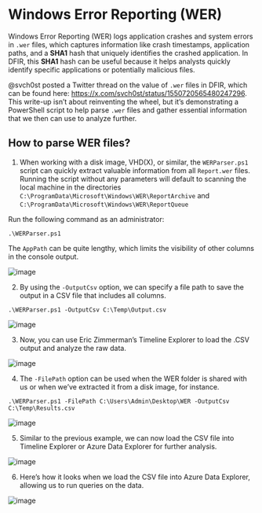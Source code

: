 # Windows Error Reporting (WER)

Windows Error Reporting (WER) logs application crashes and system errors in `.wer` files, which captures information like crash timestamps, application paths, and a **SHA1** hash that uniquely identifies the crashed application. In DFIR, this **SHA1** hash can be useful because it helps analysts quickly identify specific applications or potentially malicious files.

@svch0st posted a Twitter thread on the value of `.wer` files in DFIR, which can be found here: https://x.com/svch0st/status/1550720565480247296. This write-up isn’t about reinventing the wheel, but it’s demonstrating a PowerShell script to help parse `.wer` files and gather essential information that we then can use to analyze further.

## How to parse WER files?

1. When working with a disk image, VHD(X), or similar, the `WERParser.ps1` script can quickly extract valuable information from all `Report.wer` files. Running the script without any parameters will default to scanning the local machine in the directories `C:\ProgramData\Microsoft\Windows\WER\ReportArchive` and `C:\ProgramData\Microsoft\Windows\WER\ReportQueue`

Run the following command as an administrator:
```
.\WERParser.ps1
```

The `AppPath` can be quite lengthy, which limits the visibility of other columns in the console output.

![image](https://github.com/user-attachments/assets/603e2da5-7ea7-42e8-ba66-50f3b53acabb)

2. By using the `-OutputCsv` option, we can specify a file path to save the output in a CSV file that includes all columns.

```
.\WERParser.ps1 -OutputCsv C:\Temp\Output.csv
```

![image](https://github.com/user-attachments/assets/e9d70407-659c-4f67-8003-b78754dbf074)

3. Now, you can use Eric Zimmerman’s Timeline Explorer to load the .CSV output and analyze the raw data.

![image](https://github.com/user-attachments/assets/a4b1f4c9-f351-4ff0-90bb-2e9f174a3b5f)

4. The `-FilePath` option can be used when the WER folder is shared with us or when we’ve extracted it from a disk image, for instance.

```
.\WERParser.ps1 -FilePath C:\Users\Admin\Desktop\WER -OutputCsv C:\Temp\Results.csv
```

![image](https://github.com/user-attachments/assets/05d89d4b-d6cb-4270-952c-b05d238289e4)

5. Similar to the previous example, we can now load the CSV file into Timeline Explorer or Azure Data Explorer for further analysis.

![image](https://github.com/user-attachments/assets/5fc9f1da-1336-485d-8bf2-489a79e8821c)

6. Here’s how it looks when we load the CSV file into Azure Data Explorer, allowing us to run queries on the data.

![image](https://github.com/user-attachments/assets/6a82f449-70c5-4a72-b0e4-a2f2ca98e137)


